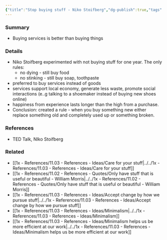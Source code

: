 ```yaml
---
{"title":"Stop buying stuff - Niko Stoifberg","dg-publish":true,"tags":[],"date created":"Saturday, November 12th 2022, 6:29:06 pm","date modified":"Wednesday, November 16th 2022, 8:30:19 pm","permalink":"/1x-references/11-03-references-ideas/stop-buying-stuff-niko-stoifberg/","dgHomeLink":true,"dgPassFrontmatter":true,"dgShowBacklinks":true,"dgShowLocalGraph":false,"dgShowInlineTitle":true}
---
```



### Summary
- Buying services is better than buying things

### Details
- Niko Stoifberg experimented with not buying stuff for one year. The only rules:
	- no dying - still buy food
	- no stinking - still buy soap, toothpaste
- preferred to buy services instead of goods
- services support local economy, generate less waste, promote social interactions (e..g talking to a shoemaker instead of buying new shoes online)
- happiness from experience lasts longer than the high from a purchase.
- Conclusion: created a rule - when you buy something new either replace something old and completely used up or something broken.

### References
- TED Talk, NIko Stoifberg

### Related
- [[1x - References/11.03 - References - Ideas/Care for your stuff|../../1x - References/11.03 - References - Ideas/Care for your stuff]]
- [[1x - References/11.02 - References - Quotes/Only have stuff that is useful or beautiful - William Morris|../../1x - References/11.02 - References - Quotes/Only have stuff that is useful or beautiful - William Morris]]
- [[1x - References/11.03 - References - Ideas/Accept change by how we pursue stuff|../../1x - References/11.03 - References - Ideas/Accept change by how we pursue stuff]]
- [[1x - References/11.03 - References - Ideas/Minimalism|../../1x - References/11.03 - References - Ideas/Minimalism]]
- [[1x - References/11.03 - References - Ideas/Minimalism helps us be more efficient at our work|../../1x - References/11.03 - References - Ideas/Minimalism helps us be more efficient at our work]]
